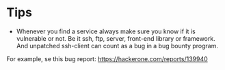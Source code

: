 # Tips

- Whenever you find a service always make sure you know if it is vulnerable or not. Be it ssh, ftp, server, front-end library or framework. And unpatched ssh-client can count as a bug in a bug bounty program.

For example, se this bug report:
https://hackerone.com/reports/139940